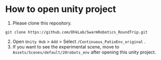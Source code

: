 # How to open unity project
1. Please clone this repository.
```shell
git clone https://github.com/OhkLab/SwarmRobotics_RoundTrip.git
```
2. Open `Unity Hub` > `Add` > Select `/Continuous_PatioEnv_original` .
3. If you want to see the experimental scene, move to `Assets/Scenes/default/20robots_env` after opening this unity project.